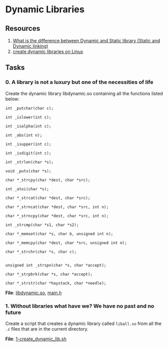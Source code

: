 # Dynamic Libraries

## Resources
1. [What is the difference between Dynamic and Static library (Static and Dynamic linking)](https://www.youtube.com/watch?v=eW5he5uFBNM)
2. [create dynamic libraries on Linux](https://docencia.ac.upc.edu/FIB/USO/Bibliografia/unix-c-libraries.html#creating_shared_library)

## Tasks
### 0. A library is not a luxury but one of the necessities of life
Create the dynamic library libdynamic.so containing all the functions listed below:

```
int _putchar(char c);

int _islower(int c);

int _isalpha(int c);

int _abs(int n);

int _isupper(int c);

int _isdigit(int c);

int _strlen(char *s);

void _puts(char *s);

char *_strcpy(char *dest, char *src);

int _atoi(char *s);

char *_strcat(char *dest, char *src);

char *_strncat(char *dest, char *src, int n);

char *_strncpy(char *dest, char *src, int n);

int _strcmp(char *s1, char *s2);

char *_memset(char *s, char b, unsigned int n);

char *_memcpy(char *dest, char *src, unsigned int n);

char *_strchr(char *s, char c);


unsigned int _strspn(char *s, char *accept);

char *_strpbrk(char *s, char *accept);

char *_strstr(char *haystack, char *needle);
```

**File**: [libdynamic.so](./libdynamic.so), [main.h](./main.h)

### 1. Without libraries what have we? We have no past and no future
Create a script that creates a dynamic library called `liball.so` from all the `.c` files that are in the current directory.

**File**: [1-create_dynamic_lib.sh](./1-create_dynamic_lib.sh)